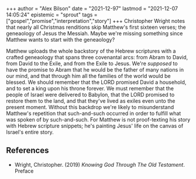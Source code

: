 +++
author = "Alex Bilson"
date = "2021-12-97"
lastmod = "2021-12-07 14:05:24"
epistemic = "sprout"
tags = ["gospel","promise","interpretation","story"]
+++
Christopher Wright notes that nearly all Christmas renditions skip Matthew's first sixteen verses; the geneaology of Jesus the Messiah. Maybe we're missing something since Matthew wants to start with the geneaology?

Matthew uploads the whole backstory of the Hebrew scriptures with a crafted geneaology that spans three covenantal arcs: from Abram to David, from David to the Exile, and from the Exile to Jesus. We're _supposed_ to have the promise to Abram that he would be the father of many nations in our mind, and that through him all the families of the world would be blessed. We should remember that the LORD promised David a household, and to set a king upon his throne forever. We must remember that the people of Israel were delivered to Babylon, that the LORD promised to restore them to the land, and that they've lived as exiles even unto the present moment. Without this backdrop we're likely to misunderstand Matthew's repetition that such-and-such occurred in order to fulfill what was spoken of by such-and-such. For Matthew is not proof-texting his story with Hebrew scripture snippets; he's painting Jesus' life on the canvas of Israel's entire story.

## References

- Wright, Christopher. (2019) _Knowing God Through The Old Testament_. Preface
